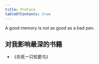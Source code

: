 ```yaml
---
title: Preface
tableOfContents: true
---
```


A good memory is not as good as a bad pen.

## 对我影响最深的书籍
- 《杀死一只知更鸟》
